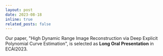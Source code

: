 ```yaml
---
layout: post
date: 2023-08-18
inline: true
related_posts: false
---
```


Our paper, "High Dynamic Range Image Reconstruction via Deep Explicit Polynomial Curve Estimation", is selected as __Long Oral Presentation__ in ECAI2023.
